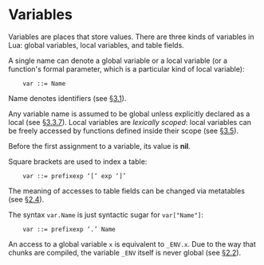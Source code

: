 # Variables

Variables are places that store values. There are three kinds of
variables in Lua: global variables, local variables, and table fields.

A single name can denote a global variable or a local variable (or a
function\'s formal parameter, which is a particular kind of local
variable):

        var ::= Name

Name denotes identifiers (see [§3.1](#3.1)).

Any variable name is assumed to be global unless explicitly declared as
a local (see [§3.3.7](#3.3.7)). Local variables are *lexically scoped*:
local variables can be freely accessed by functions defined inside their
scope (see [§3.5](#3.5)).

Before the first assignment to a variable, its value is **nil**.

Square brackets are used to index a table:

        var ::= prefixexp ‘[’ exp ‘]’

The meaning of accesses to table fields can be changed via metatables
(see [§2.4](#2.4)).

The syntax `var.Name` is just syntactic sugar for `var["Name"]`:

        var ::= prefixexp ‘.’ Name

An access to a global variable `x` is equivalent to `_ENV.x`. Due to the
way that chunks are compiled, the variable `_ENV` itself is never global
(see [§2.2](#2.2)).

